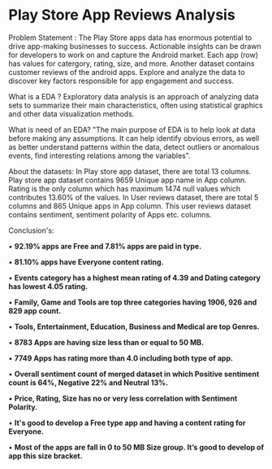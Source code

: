 # Play Store App Reviews Analysis
Problem Statement : 
The Play Store apps data has enormous potential to drive app-making businesses to success. Actionable insights can be drawn for developers to work on and capture the Android market. Each app (row) has values for catergory, rating, size, and more. Another dataset contains customer reviews of the android apps. Explore and analyze the data to discover key factors responsible for app engagement and success.

What is a EDA ? 
Exploratory data analysis is an approach of analyzing data sets to summarize their main characteristics, often using statistical graphics and other data visualization methods.

What is need of an EDA? 
"The main purpose of EDA is to help look at data before making any assumptions. It can help identify obvious errors, as well as better understand patterns within the data, detect outliers or anomalous events, find interesting relations among the variables".

About the datasets: 
In Play store app dataset, there are total 13 columns. Play store app dataset contains 9659 Unique app name in App column. Rating is the only column which has maximum 1474 null values which contributes 13.60% of the values. In User reviews dataset, there are total 5 columns and 865 Unique apps in App column. This user reviews dataset contains sentiment, sentiment polarity of Apps etc. columns.

Conclusion's:

  •	**92.19% apps are Free and 7.81% apps are paid in type.**

  •	**81.10% apps have Everyone content rating.**

  • **Events category has a highest mean rating of 4.39 and Dating category has lowest 4.05 rating.**

  •	**Family, Game and Tools are top three categories having 1906, 926 and 829 app count.**
  
  •	**Tools, Entertainment, Education, Business and Medical are top Genres.**
  
  •	**8783 Apps are having size less than or equal to 50 MB.**
  
  •	**7749 Apps has rating more than 4.0 including both type of app.**
  
  •	**Overall sentiment count of merged dataset in which Positive sentiment count is 64%, Negative 22% and Neutral 13%.**
  
  •	**Price, Rating, Size has no or very less correlation with Sentiment Polarity.**
  
  •	**It's good to develop a Free type app and having a content rating for Everyone.**
  
  •	**Most of the apps are fall in 0 to 50 MB Size group. It’s good to develop of app this size bracket.**



